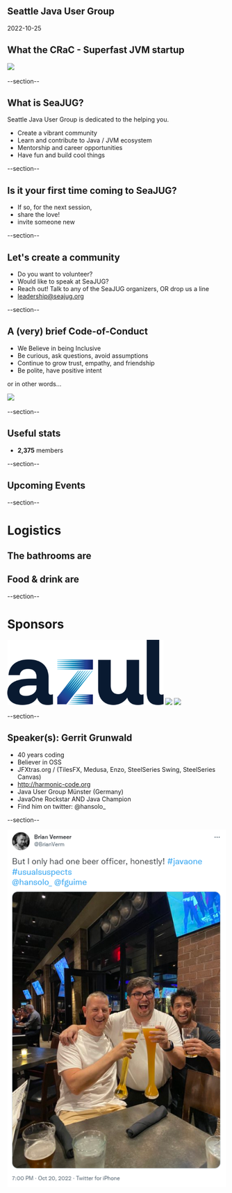 ## Seattle Java User Group

2022-10-25

## What the CRaC - Superfast JVM startup

<img width="450" src="images/seajug.svg" style="background-color: transparent; border: none; box-shadow: none;" />

--section--

## What is SeaJUG?

Seattle Java User Group is dedicated to the helping you.

* Create a vibrant community
* Learn and contribute to Java / JVM ecosystem
* Mentorship and career opportunities
* Have fun and build cool things

--section--

## Is it your first time coming to SeaJUG?

 * If so, for the next session,
 * share the love!
 * invite someone new

--section--

## Let's create a community

* Do you want to volunteer?
* Would like to speak at SeaJUG?
* Reach out! Talk to any of the SeaJUG organizers, OR drop us a line
* leadership@seajug.org

--section--

## A (very) brief Code-of-Conduct

* We Believe in being Inclusive
* Be curious, ask questions, avoid assumptions
* Continue to grow trust, empathy, and friendship
* Be polite, have positive intent

or in other words...
<div >
    <img height=400px src="images/nice.jpg" />
</div>

--section--

## Useful stats

* **2,375** members

--section--

## Upcoming Events

--section--

# Logistics

## The bathrooms are

## Food & drink are

--section--

# Sponsors

<img src="images/azul.png" style="border: none; background-color: white; height: 150px" />

<img src="images/vmware-logo.svg" style="border: none; background-color: white; height: 150px" />

<img src="images/microsoft.png" style="border: none; background-color: white; height: 150px" />

--section--

## Speaker(s): Gerrit Grunwald

- 40 years coding
- Believer in OSS
- JFXtras.org / (TilesFX, Medusa, Enzo, SteelSeries Swing, SteelSeries Canvas)
- http://harmonic-code.org
- Java User Group Münster (Germany)
- JavaOne Rockstar AND Java Champion
- Find him on twitter: @hansolo_

--section--

<img src="images/gerrit.png" style="border: none; background-color: white; width: 600px" />
